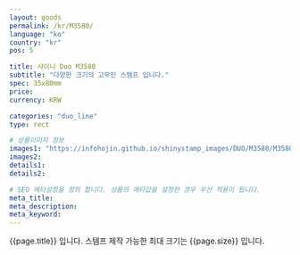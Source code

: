 ```yaml
---
layout: goods
permalink: /kr/M3580/
language: "ko"
country: "kr"
pos: 5

title: 샤이니 Duo M3580
subtitle: "다양한 크기의 고무인 스템프 입니다."
spec: 35x80mm
price:
currency: KRW

categories: "duo_line"
type: rect

# 상품이미지 정보
images1: "https://infohojin.github.io/shinystamp_images/DUO/M3580/M3580_1.jpg"
images2:
details1:
details2:    

# SEO 메타설정을 정의 합니다. 상품의 메타값을 설정한 경우 우선 적용이 됩니다.
meta_title: 
meta_description:
meta_keyword:
---
```


{{page.title}} 입니다. 스템프 제작 가능한 최대 크기는 {{page.size}} 입니다.